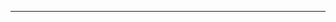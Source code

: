 <!--
CO_OP_TRANSLATOR_METADATA:
{
  "original_hash": "0bba96e53ab841d99db731892a51fab8",
  "translation_date": "2025-08-26T13:27:24+00:00",
  "source_file": "16-open-source-models/README.md",
  "language_code": "lt"
}
-->


---

